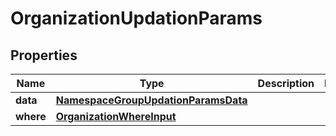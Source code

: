 

# OrganizationUpdationParams


## Properties

Name | Type | Description | Notes
------------ | ------------- | ------------- | -------------
**data** | [**NamespaceGroupUpdationParamsData**](NamespaceGroupUpdationParamsData.md) |  | 
**where** | [**OrganizationWhereInput**](OrganizationWhereInput.md) |  | 



